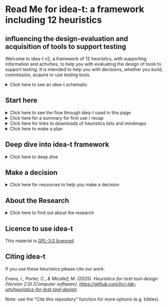 # Read Me for idea-t: a framework including 12 heuristics 
## influencing the design-evaluation and acquisition of tools to support testing

Welcome to idea-t v2, a framework of 12 heuristics, with supporting information and activities, to help you with evaluating the design of tools to support testing. It is intended to help you with decisions, whether you build, commission, acquire or use testing tools. 


<details> <summary> Click here to see an idea-t schematic </summary>

TBD add alt text explanation
 
![The idea-t framework schematic][Schematic1](/Figures/readmepage-schematic1.jpg) 

[Schematic1]:/Figures/readmepage-schematic1.jpg

</details>

## Start here 

<details> <summary> Click here to see the flow through idea-t used in this page </summary>

The flow chart shows the route through idea-t suggested on this page: A start point, a dive into idea-t, and a decision point. You have three options for starting: (1) if this is your first use of idea-t or you want a recap; (2) using a fast paths; or (3) making a plan for how you will use idea-t. Then you can use idea-t, deep diving as much as you need into the themes, keywords, heuristics and activities, and using the case studies, usage examples, and other resources to help you. Then you wrap up by making a decision.  This README provides links to pages with further information, and downloads of resources to use.

  
![Navigating through idea-t][Navigating1](/Figures/readmepage-navigation-flow.jpg) 

[Navigating1]:/Figures/readmepage-navigation-flow.jpg



</details>

  <details><summary>Click here for a summary for first use / recap </summary>

The idea-t framework has 12 heuristics in 3 themes, together with expanations, supporting activities, and resources. It is based on research in industry about testers' experiences with their tools, and is intended to help you think about factors that affect the design and attributes of tools to support testing.  The framework have been built and evaluated iteratively with input from industry practitioners and experts.  

The themes are Why?, Who? and Context?  
Here is a quick introduction to the 12 heuristics:   [◄ To Quick Start page](/How-To/Navigate-idea-t/QuickStart.md) with a brief summary of each of the heuristics, with links to more information.

There is also a workshop using a mind map which can help you work with a group to use the heuristics. The workshop is designed to take 99 minutes, and was first run at TestBash Brighton in October 2025 TBD add link to workshop materials TBD
 
  </details>

  <details><summary>Click here for links to downloads of heuristics lists and mindmaps </summary>

   Start here if you've used idea-t before and want to fast-track into the heuristics

  [◄ To List of Heuristics download](/Downloads/idea-t-heuristics-list-v2.docx) (This is a Word document with a list of the 12 heuristics for download and printing) 

  [◄ To xmind mind map](/Downloads/idea-t-mindmap-skeleton.xmind) (This is an xmind file that holds the start of a mind map)
  
  [◄ To printable mind map](/Downloads/TBD) (link and file to be added - This is a downloadable poster that can be used for a round table discussion / workshop for idea-t with the start of a mind map)
  
   [◄ To Agenda for planning meeting](/Downloads/idea-t-heuristics-meeting-agenda-v2.docx) - This is a downloadable Word document with an outline agenda for an idea-t planning meeting, [meeting agenda also available as a pdf](idea-t-heuristics-meeting-agenda-v2.pdf)

  </details>

<details><summary>Click here to make a plan</summary>
TBD: Start here to plan how you will use idea-t and the heuristics

</details>

## Deep dive into idea-t framework
<details><summary>Click here to deep dive</summary>
  
 ### Themes and keywords
 <details><summary>Click here to see idea-t themes and keywords</summary>

 The idea-t framework has three themes: Why?, Who? and Context?

 In the research, we found that people designing and building tools and automation don't always ask "Who (else) will use this tool?"  
 People acquiring or commissioning tools and automation don't always ask "Why is this needed?" 
 We also found that the Context for using the tool or automation is not always explored.  
 These three themes are expanded in the 12 heuristics, each of which has a keyword.  
 The heuristics are grouped by theme.

[◄ Go to Heuristic H02 Why?](/Heuristics/H02-Why.md) to start examining the "Why?" theme.  Keywords are Why? Why not? and Why Else?

[◄ Go to Heuristic H02 Who?](/Heuristics/H02-Who.md) to start examining the "Who?" theme.  Keywords are Who? Experience? Communication? Learning goals? Learning preferences? Each of those also has a "not" and an "else" version.

[◄ Go to Heuristic H07 Where?](/Heuristics/H07-Where.md)  to start examining the "Context?" theme. Keywords are Where?, Workflows? Risks? Autonomy? When? and How long? Each of those also has a "not" and an "else" version.

  </details>

### Heuristics
<details><summary>Click here to see a list of the idea-t heuristics</summary>

The three themes cover everything you need to think about when designing or choosing a test tool, but they don't provide enough information to prompt thought.  
The idea-t framework has 12 heuristic questions intended to help you think about the tool or automation you are proposing. 
They have been distilled down from over 150 heuristics identified during the research, with topics that were frequently forgoten or problematic areas given their own heuristic under the the themes.  
Each heuristic has a longer description which includes the subquestions and explanations that cover the areas identified in the research.
Each heuristic's description also has links to activities that help you answer the questions, examples from the research, and information about which quality attributes are particularly relevant to the heuristic.


   [◄ To H01 Why is this tool needed?](/Heuristics/H01-Why.md) (Theme Why?)

   [◄ To H02 Who will use or be affected by this tool?](/Heuristics/H02-Who.md) (Theme Who?)

   [◄ To H03 Experience?](/Heuristics/H03-Experience.md)  (Theme Who?) 
   
   [◄ To H04 Communication?](/Heuristics/H04-Communication.md)  (Theme Who?)

   [◄ To H05 Learning Goals?](/Heuristics/H05-LearningGoals.md)  (Theme Who?) 

   [◄ To H06 Learning Preferences?](/Heuristics/H05-LearningPreferences.md)  (Theme Who?)

   [◄ To H07 Where?](/Heuristics/H07-Where.md)  (Theme "Context?")

   [◄ To H08 Workflows?](/Heuristics/H08-Workflows.md)  (Theme "Context?")

   [◄ To H09 Risks?](/Heuristics/H09-Risks.md) (Theme "Context?")

   [◄ To H10 Autonomy?](/Heuristics/H10-Autonomy.md) (Theme "Context?")

   [◄ To H11 When?](/Heuristics/H11-When.md) (Theme "Context?")

   [◄ To H12 How Long?](/Heuristics/H12-HowLong.md) (Theme "Context?")

  </details>

 
  ### Case Studies and Usage Examples
  <details><summary>Click here for idea-t cases studies and examples</summary>

  These are some of the case studies and usage scenarios run during the iterations to design, build and evaluate idea-t in industry settings. 

  TBD - add the case studies & usages to the repository and add links to the case studies

  sort out a number system useful for people using the repository rather than one that fits the research write up...

  Case Study 1 Asssessing whether to purchase a vendor tool upgrade
  
  Case Study 2 Assessing in-house automation suites and identifying areas for change
  
  Case Study 3 Tool builders performing a design review of a new feature for the tool
  
  Case Study 4 Tooling consultant planning a customer engagement
  
  Case Study 5 Deciding a tooling strategy
  
  Case Study 6 Retrospective on tool user issues

  Usage cases - choose which ones and add

 </details>
  
  ### How to Use idea-t and the heuristics - Resources, Activities, Navigation, Downloads
  <details><summary>Click here for idea-t downloads and other media</summary>

  words for topic
 #### Navigating idea-t
  <details><summary>idea-t activities</summary>

  words for topic

  </details>

   #### Activities
  <details><summary>idea-t activities</summary>

  words for topic

  </details>

   #### Downloads
  <details><summary>idea-t activities</summary>

  words for topic

  </details>

  </details>

  </details>
 
## Make a decision

<details><summary>Click here for resources to help you make a decision</summary>

  words for topic

  </details>

  </details>

## About the Research

  <details><summary>Click here to find out about the research</summary>

  words for topic

  </details>

  

## Licence to use idea-t

This material is [GPL-3.0 licenced](LICENSE). 

## Citing idea-t

If you use these heuristics please cite our work: 

*Evans, I., Porter, C., & Micallef, M. (2025). Heuristics-for-test-tool-design (Version 2.0) [Computer software]. https://github.com/hci-lab-um/heuristics-for-test-tool-design*

Note: use the "Cite this repository" function for more options (e.g. bibtex).
